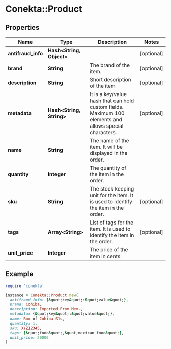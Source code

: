 # Conekta::Product

## Properties

| Name | Type | Description | Notes |
| ---- | ---- | ----------- | ----- |
| **antifraud_info** | **Hash&lt;String, Object&gt;** |  | [optional] |
| **brand** | **String** | The brand of the item. | [optional] |
| **description** | **String** | Short description of the item | [optional] |
| **metadata** | **Hash&lt;String, String&gt;** | It is a key/value hash that can hold custom fields. Maximum 100 elements and allows special characters. | [optional] |
| **name** | **String** | The name of the item. It will be displayed in the order. |  |
| **quantity** | **Integer** | The quantity of the item in the order. |  |
| **sku** | **String** | The stock keeping unit for the item. It is used to identify the item in the order. | [optional] |
| **tags** | **Array&lt;String&gt;** | List of tags for the item. It is used to identify the item in the order. | [optional] |
| **unit_price** | **Integer** | The price of the item in cents. |  |

## Example

```ruby
require 'conekta'

instance = Conekta::Product.new(
  antifraud_info: {&quot;key&quot;:&quot;value&quot;},
  brand: Cohiba,
  description: Imported From Mex.,
  metadata: {&quot;key&quot;:&quot;value&quot;},
  name: Box of Cohiba S1s,
  quantity: 1,
  sku: XYZ12345,
  tags: [&quot;food&quot;,&quot;mexican food&quot;],
  unit_price: 20000
)
```

